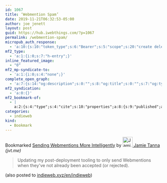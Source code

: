 ```yaml
---
id: 1067
title: ‘Webmention Spam’
date: 2019-11-21T06:32:53-05:00
author: joe jenett
layout: post
guid: https://hub.iwebthings.com/?p=1067
permalink: /webmention-spam/
micropub_auth_response:
  - 'a:10:{s:10:"token_type";s:6:"Bearer";s:5:"scope";s:20:"create delete update";s:2:"me";s:27:"https://hub.iwebthings.com/";s:9:"issued_by";s:54:"https://hub.iwebthings.com/wp-json/indieauth/1.0/token";s:9:"client_id";s:20:"https://omnibear.com";s:11:"client_name";s:8:"Omnibear";s:11:"client_icon";s:29:"https://omnibear.com/logo.svg";s:9:"issued_at";i:1573575185;s:4:"user";i:1;s:13:"last_accessed";i:1574335612;}'
mf2_type:
  - 'a:1:{i:0;s:7:"h-entry";}'
inline_featured_image:
  - "0"
mf2_mp-syndicate-to:
  - 'a:1:{i:0;s:4:"none";}'
complete_open_graph:
  - 'a:7:{s:14:"og:description";s:0:"";s:8:"og:title";s:0:"";s:7:"og:type";s:0:"";s:12:"twitter:card";s:7:"summary";s:15:"twitter:creator";s:0:"";s:19:"twitter:description";s:0:"";s:8:"og:image";s:0:"";}'
mf2_syndication:
  - 'a:0:{}'
mf2_bookmark-of:
  - |
    a:2:{s:4:"type";s:4:"cite";s:10:"properties";a:8:{s:9:"published";a:1:{i:0;s:25:"2019-11-20T21:30:19+00:00";}s:7:"updated";a:1:{i:0;s:25:"2019-11-20T21:30:19+00:00";}s:7:"summary";a:1:{i:0;s:114:"Updating my post-deployment tooling to only send Webmentions when they've not already been accepted (or rejected).";}s:4:"name";a:1:{i:0;s:38:"Sending Webmentions More Intelligently";}s:3:"url";a:1:{i:0;s:60:"https://www.jvt.me/posts/2019/11/20/intelligent-webmentions/";}s:8:"category";a:4:{i:0;s:10:"www.jvt.me";i:1;s:10:"webmention";i:2;s:8:"indieweb";i:3;s:9:"nablopomo";}s:8:"featured";a:1:{i:0;s:49:"https://www.jvt.me/img/vendor/webmention-logo.png";}s:6:"author";a:2:{s:4:"type";a:1:{i:0;s:6:"h-card";}s:10:"properties";a:3:{s:4:"name";a:1:{i:0;s:12:" Jamie Tanna";}s:3:"url";a:1:{i:0;s:18:"https://www.jvt.me";}s:5:"photo";a:1:{i:0;s:34:"https://www.jvt.me/img/profile.png";}}}}}
categories:
  - indieweb
kind:
  - Bookmark
---
```

<span class="kind-display-text">Bookmarked</span> <a href="https://www.jvt.me/posts/2019/11/20/intelligent-webmentions/" class="p-name u-url">Sending Webmentions More Intelligently</a> by <a href="https://www.jvt.me" class="h-card p-author"><img class="u-photo" src="https://www.jvt.me/img/profile.png" alt=" Jamie Tanna" width="32" height="32"> Jamie Tanna</a> <em>(<span class="p-publication">jvt.me</span>)</em>
<blockquote class="e-summary">Updating my post-deployment tooling to only send Webmentions when they've not already been accepted (or rejected).</blockquote>
		
(also posted to <a class="u-syndication" href="https://indieweb.xyz/en/indieweb">indieweb.xyz/en/indieweb</a>)